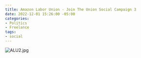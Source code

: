 ```yaml
---
title: Amazon Labor Union - Join The Union Social Campaign 3
date: 2022-12-01 15:26:00 -05:00
categories:
- Politics
- Freelance
tags:
- social
---
```


![ALU2.jpg](/uploads/ALU2.jpg)